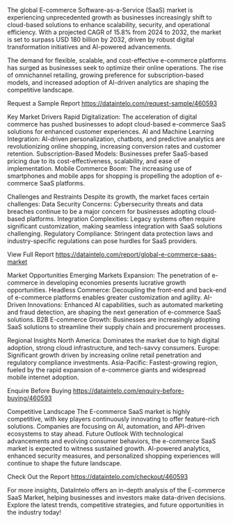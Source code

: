 The global E-commerce Software-as-a-Service (SaaS) market is experiencing unprecedented growth as businesses increasingly shift to cloud-based solutions to enhance scalability, security, and operational efficiency. With a projected CAGR of 15.8% from 2024 to 2032, the market is set to surpass USD 180 billion by 2032, driven by robust digital transformation initiatives and AI-powered advancements.

The demand for flexible, scalable, and cost-effective e-commerce platforms has surged as businesses seek to optimize their online operations. The rise of omnichannel retailing, growing preference for subscription-based models, and increased adoption of AI-driven analytics are shaping the competitive landscape.

Request a Sample Report https://dataintelo.com/request-sample/460593

Key Market Drivers
Rapid Digitalization: The acceleration of digital commerce has pushed businesses to adopt cloud-based e-commerce SaaS solutions for enhanced customer experiences.
AI and Machine Learning Integration: AI-driven personalization, chatbots, and predictive analytics are revolutionizing online shopping, increasing conversion rates and customer retention.
Subscription-Based Models: Businesses prefer SaaS-based pricing due to its cost-effectiveness, scalability, and ease of implementation.
Mobile Commerce Boom: The increasing use of smartphones and mobile apps for shopping is propelling the adoption of e-commerce SaaS platforms.

Challenges and Restraints
Despite its growth, the market faces certain challenges:
Data Security Concerns: Cybersecurity threats and data breaches continue to be a major concern for businesses adopting cloud-based platforms.
Integration Complexities: Legacy systems often require significant customization, making seamless integration with SaaS solutions challenging.
Regulatory Compliance: Stringent data protection laws and industry-specific regulations can pose hurdles for SaaS providers.

View Full Report https://dataintelo.com/report/global-e-commerce-saas-market

Market Opportunities
Emerging Markets Expansion: The penetration of e-commerce in developing economies presents lucrative growth opportunities.
Headless Commerce: Decoupling the front-end and back-end of e-commerce platforms enables greater customization and agility.
AI-Driven Innovations: Enhanced AI capabilities, such as automated marketing and fraud detection, are shaping the next generation of e-commerce SaaS solutions.
B2B E-commerce Growth: Businesses are increasingly adopting SaaS solutions to streamline their supply chain and procurement processes.

Regional Insights
North America: Dominates the market due to high digital adoption, strong cloud infrastructure, and tech-savvy consumers.
Europe: Significant growth driven by increasing online retail penetration and regulatory compliance investments.
Asia-Pacific: Fastest-growing region, fueled by the rapid expansion of e-commerce giants and widespread mobile internet adoption.

Enquire Before Buying https://dataintelo.com/enquiry-before-buying/460593

Competitive Landscape
The E-commerce SaaS market is highly competitive, with key players continuously innovating to offer feature-rich solutions. Companies are focusing on AI, automation, and API-driven ecosystems to stay ahead.
Future Outlook With technological advancements and evolving consumer behaviors, the e-commerce SaaS market is expected to witness sustained growth. AI-powered analytics, enhanced security measures, and personalized shopping experiences will continue to shape the future landscape.

Check Out the Report https://dataintelo.com/checkout/460593

For more insights, DataIntelo offers an in-depth analysis of the E-commerce SaaS Market, helping businesses and investors make data-driven decisions. Explore the latest trends, competitive strategies, and future opportunities in the industry today!
 

